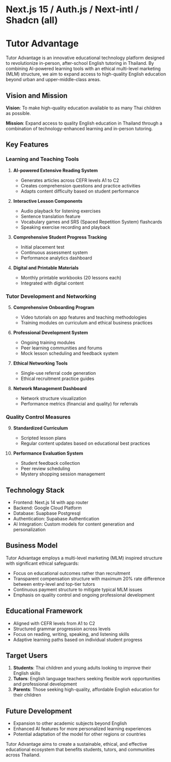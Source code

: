 # Next.js 15 / Auth.js / Next-intl / Shadcn (all)

# Tutor Advantage

Tutor Advantage is an innovative educational technology platform designed to revolutionize in-person, after-school English tutoring in Thailand. By combining AI-powered learning tools with an ethical multi-level marketing (MLM) structure, we aim to expand access to high-quality English education beyond urban and upper-middle-class areas.

## Vision and Mission

**Vision**: To make high-quality education available to as many Thai children as possible.

**Mission**: Expand access to quality English education in Thailand through a combination of technology-enhanced learning and in-person tutoring.

## Key Features

### Learning and Teaching Tools

1. **AI-powered Extensive Reading System**

   - Generates articles across CEFR levels A1 to C2
   - Creates comprehension questions and practice activities
   - Adapts content difficulty based on student performance

2. **Interactive Lesson Components**

   - Audio playback for listening exercises
   - Sentence translation feature
   - Vocabulary games and SRS (Spaced Repetition System) flashcards
   - Speaking exercise recording and playback

3. **Comprehensive Student Progress Tracking**

   - Initial placement test
   - Continuous assessment system
   - Performance analytics dashboard

4. **Digital and Printable Materials**
   - Monthly printable workbooks (20 lessons each)
   - Integrated with digital content

### Tutor Development and Networking

5. **Comprehensive Onboarding Program**

   - Video tutorials on app features and teaching methodologies
   - Training modules on curriculum and ethical business practices

6. **Professional Development System**

   - Ongoing training modules
   - Peer learning communities and forums
   - Mock lesson scheduling and feedback system

7. **Ethical Networking Tools**

   - Single-use referral code generation
   - Ethical recruitment practice guides

8. **Network Management Dashboard**
   - Network structure visualization
   - Performance metrics (financial and quality) for referrals

### Quality Control Measures

9. **Standardized Curriculum**

   - Scripted lesson plans
   - Regular content updates based on educational best practices

10. **Performance Evaluation System**
    - Student feedback collection
    - Peer review scheduling
    - Mystery shopping session management

## Technology Stack

- Frontend: Next.js 14 with app router
- Backend: Google Cloud Platform
- Database: Suapbase Postgresql
- Authentication: Supabase Authentication
- AI Integration: Custom models for content generation and personalization

## Business Model

Tutor Advantage employs a multi-level marketing (MLM) inspired structure with significant ethical safeguards:

- Focus on educational outcomes rather than recruitment
- Transparent compensation structure with maximum 20% rate difference between entry-level and top-tier tutors
- Continuous payment structure to mitigate typical MLM issues
- Emphasis on quality control and ongoing professional development

## Educational Framework

- Aligned with CEFR levels from A1 to C2
- Structured grammar progression across levels
- Focus on reading, writing, speaking, and listening skills
- Adaptive learning paths based on individual student progress

## Target Users

1. **Students**: Thai children and young adults looking to improve their English skills
2. **Tutors**: English language teachers seeking flexible work opportunities and professional development
3. **Parents**: Those seeking high-quality, affordable English education for their children

## Future Development

- Expansion to other academic subjects beyond English
- Enhanced AI features for more personalized learning experiences
- Potential adaptation of the model for other regions or countries

Tutor Advantage aims to create a sustainable, ethical, and effective educational ecosystem that benefits students, tutors, and communities across Thailand.
